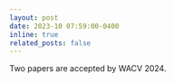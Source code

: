 ```yaml
---
layout: post
date: 2023-10 07:59:00-0400
inline: true
related_posts: false
---
```


Two papers are accepted by WACV 2024. 
